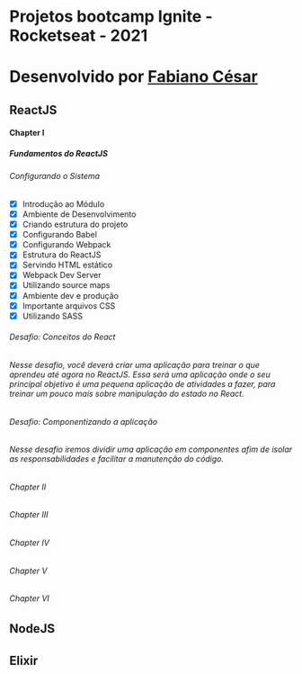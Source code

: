 # Projetos bootcamp Ignite - Rocketseat - 2021
# Desenvolvido por [Fabiano César](https://www.linkedin.com/in/fabianocesar/)

## ReactJS
#### Chapter I
##### Fundamentos do ReactJS
###### Configurando o Sistema
* [x] Introdução ao Módulo
* [x] Ambiente de Desenvolvimento
* [x] Criando estrutura do projeto
* [x] Configurando Babel
* [x] Configurando Webpack
* [x] Estrutura do ReactJS
* [x] Servindo HTML estático
* [x] Webpack Dev Server
* [x] Utilizando source maps
* [x] Ambiente dev e produção
* [x] Importante arquivos CSS
* [x] Utilizando SASS

###### Desafio: Conceitos do React
###### Nesse desafio, você deverá criar uma aplicação para treinar o que aprendeu até agora no ReactJS. Essa será uma aplicação onde o seu principal objetivo é uma pequena aplicação de atividades a fazer, para treinar um pouco mais sobre manipulação do estado no React.

###### Desafio: Componentizando a aplicação
###### Nesse desafio iremos dividir uma aplicação em componentes afim de isolar as responsabilidades e facilitar a manutenção do código.

###### Chapter II
###### Chapter III
###### Chapter IV
###### Chapter V
###### Chapter VI

## NodeJS
###### 

## Elixir
###### 
